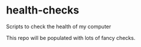 # health-checks
Scripts to check the health of my computer

This repo will be populated with lots of fancy checks.
